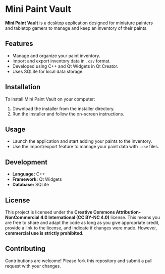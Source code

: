 # Mini Paint Vault

**Mini Paint Vault** is a desktop application designed for miniature painters and tabletop gamers to manage and keep an inventory of their paints.

## Features
- Manage and organize your paint inventory.
- Import and export inventory data in `.csv` format.
- Developed using C++ and Qt Widgets in Qt Creator.
- Uses SQLite for local data storage.

## Installation
To install Mini Paint Vault on your computer:
1. Download the installer from the installer directory.
2. Run the installer and follow the on-screen instructions.

## Usage
- Launch the application and start adding your paints to the inventory.
- Use the import/export feature to manage your paint data with `.csv` files.

## Development
- **Language:** C++
- **Framework:** Qt Widgets
- **Database:** SQLite

## License
This project is licensed under the **Creative Commons Attribution-NonCommercial 4.0 International (CC BY-NC 4.0)** license. This means you are free to share and adapt the code as long as you give appropriate credit, provide a link to the license, and indicate if changes were made. However, **commercial use is strictly prohibited**.

## Contributing
Contributions are welcome! Please fork this repository and submit a pull request with your changes.
